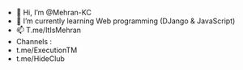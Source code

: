 - 👋 Hi, I’m @Mehran-KC
- 🌱 I’m currently learning Web programming (DJango & JavaScript)
- 📫 T.me/ItIsMehran
- Channels : 
- t.me/ExecutionTM 
- t.me/HideClub

<!---
Mehran-KC/Mehran-KC is a ✨ special ✨ repository because its `README.md` (this file) appears on your GitHub profile.
You can click the Preview link to take a look at your changes.
--->
